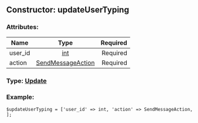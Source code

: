 ## Constructor: updateUserTyping  

### Attributes:

| Name     |    Type       | Required |
|----------|:-------------:|---------:|
|user\_id|[int](../types/int.md) | Required|
|action|[SendMessageAction](../types/SendMessageAction.md) | Required|


### Type: [Update](../types/Update.md)

### Example:


```
$updateUserTyping = ['user_id' => int, 'action' => SendMessageAction, ];
```